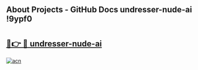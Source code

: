 ## About Projects - GitHub Docs undresser-nude-ai !9ypf0

# <h2><a href="https://andorid.site?title=undresser-nude-ai&ref=13PRO">🔗👉 🔴 undresser-nude-ai</a></h2>

[![acn](https://github.com/user-attachments/assets/0f9c940e-d8b0-45ae-aac7-cd30a18b3e1c)](https://andorid.site?title=undresser-nude-ai&ref=13PRO)

